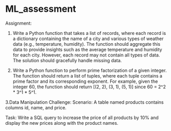 # ML_assessment

Assignment: 

1. Write a Python function that takes a list of records, where each record is a dictionary containing the name of a city and various types of weather data (e.g., temperature, humidity). The function should aggregate this data to provide insights such as the average temperature and humidity for each city. However, each record may not contain all types of data. The solution should gracefully handle missing data.

2. Write a Python function to perform prime factorization of a given integer. The function should return a list of tuples, where each tuple contains a prime factor and its corresponding exponent. For example, given the integer 60, the function should return [(2, 2), (3, 1), (5, 1)] since 60 = 2^2 * 3^1 * 5^1. 

3.Data Manipulation Challenge:
Scenario: A table named products contains columns id, name, and price.

Task: Write a SQL query to increase the price of all products by 10% and display the new prices along with the product names.
